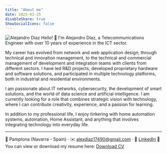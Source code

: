 ```yaml
---
title: "About me"
date: 2025-03-25
disableShare: true
ShowSocialIcons: false
---
```


![Alejandro Diaz](/img/alex150.jpg)
Hello! 👋 I'm Alejandro Díaz, a Telecommunications Engineer with over 10 years of experience in the ICT sector.

My career has evolved from network and web application design, through technical and innovation management, to the technical and commercial management of development and integration teams with clients from different sectors. I have led R&D projects, developed proprietary hardware and software solutions, and participated in multiple technology platforms, both in industrial and residential environments.

I am passionate about IT networks, cybersecurity, the development of smart solutions, and the world of data science and artificial intelligence. I am currently looking for a role that combines strategic vision with technology, where I can contribute creativity, experience, and a passion for learning.

In addition to my professional life, I enjoy tinkering with home automation systems, automation, Home Assistant, and anything that involves integrating technology into everyday life.

---
📍 Pamplona (Navarra - Spain) · ✉️ [alexdiaz17490@gmail.com](mailto:alexdiaz17490@gmail.com) · 🔗 [LinkedIn](https://www.linkedin.com/in/alejandro-dch/)
📄 You can view or download my resume here: [Download CV](/CV_Alejandro_Diaz.pdf)
